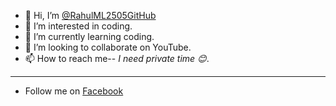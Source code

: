 - 👋 Hi, I’m [@RahulML2505GitHub](https://github.com/RahulML2505GitHub)
- 👀 I’m interested in coding.
- 🌱 I’m currently learning coding.
- 💞️ I’m looking to collaborate on YouTube.
- 📫 How to reach me-- *I need private time 😊*.
------------------------------------------------------------------------------------------------------------------------------
- Follow me on [Facebook](https://www.facebook.com/RahulML25)
<!---
RahulML2505GitHub/RahulML2505GitHub is a ✨ special ✨ repository because its `README.md` (this file) appears on your GitHub profile.
You can click the Preview link to take a look at your changes.
--->
